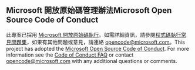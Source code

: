 ## <a name="microsoft-open-source-code-of-conduct"></a><span data-ttu-id="00fe7-101">Microsoft 開放原始碼管理辦法</span><span class="sxs-lookup"><span data-stu-id="00fe7-101">Microsoft Open Source Code of Conduct</span></span>
<span data-ttu-id="00fe7-p101">此專案已採用 [Microsoft 開放原始碼執行](https://opensource.microsoft.com/codeofconduct/)。如需詳細資訊，請參閱[程式碼執行常見問題集](https://opensource.microsoft.com/codeofconduct/faq/)，如果有其他問題或意見，請連絡 [opencode@microsoft.com](mailto:opencode@microsoft.com)。</span><span class="sxs-lookup"><span data-stu-id="00fe7-p101">This project has adopted the [Microsoft Open Source Code of Conduct](https://opensource.microsoft.com/codeofconduct/). For more information see the [Code of Conduct FAQ](https://opensource.microsoft.com/codeofconduct/faq/) or contact [opencode@microsoft.com](mailto:opencode@microsoft.com) with any additional questions or comments.</span></span>